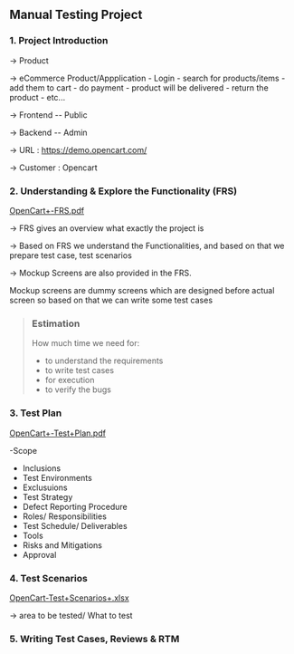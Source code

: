 ## Manual Testing Project

### 1. Project Introduction

-> Product

-> eCommerce Product/Appplication
     - Login
     - search for products/items
     - add them to cart
     - do payment
     - product will be delivered
     - return the product
     - etc...

-> Frontend -- Public

-> Backend -- Admin

-> URL : https://demo.opencart.com/

-> Customer : Opencart

### 2. Understanding & Explore the Functionality (FRS)

[OpenCart+-FRS.pdf](https://github.com/HarishOP2U/Software-Testing/files/13201544/OpenCart%2B-FRS.pdf)

-> FRS gives an overview what exactly the project is

-> Based on FRS we understand the Functionalities, and based on that we prepare test case, test scenarios

-> Mockup Screens are also provided in the FRS.

Mockup screens are dummy screens which are designed before actual screen so based on that we can write some test cases

> ### Estimation
> How much time we need for:
> - to understand the requirements
> - to write test cases
> - for execution
> - to verify the bugs

### 3. Test Plan

[OpenCart+-Test+Plan.pdf](https://github.com/HarishOP2U/Software-Testing/files/13201545/OpenCart%2B-Test%2BPlan.pdf)

-Scope
 - Inclusions
 - Test Environments
 - Exclusuions
- Test Strategy
- Defect Reporting Procedure
- Roles/ Responsibilities
- Test Schedule/ Deliverables
- Tools
- Risks and Mitigations
- Approval

### 4. Test Scenarios

[OpenCart-Test+Scenarios+.xlsx](https://github.com/HarishOP2U/Software-Testing/files/13202898/OpenCart-Test%2BScenarios%2B.xlsx)

-> area to be tested/ What to test

### 5. Writing Test Cases, Reviews & RTM



